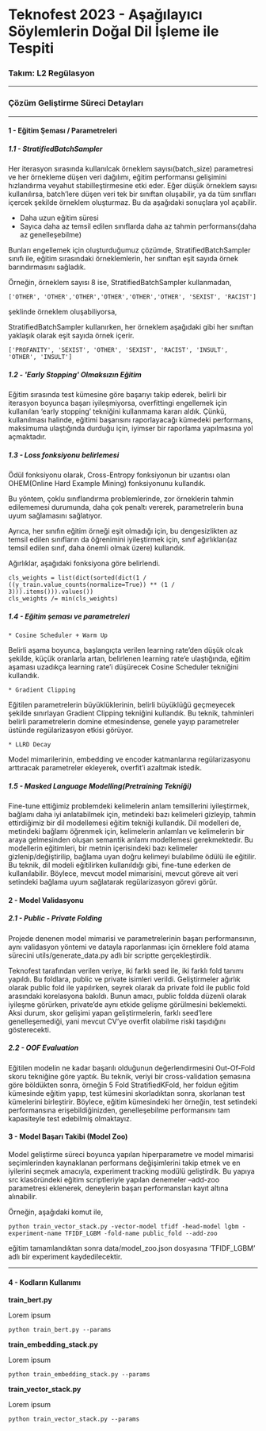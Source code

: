 # Teknofest 2023 - Aşağılayıcı Söylemlerin Doğal Dil İşleme ile Tespiti
### Takım: L2 Regülasyon

---

### Çözüm Geliştirme Süreci Detayları

---

#### 1 - Eğitim Şeması / Parametreleri

##### 1.1 - StratifiedBatchSampler

Her iterasyon sırasında kullanılcak örneklem sayısı(batch_size) parametresi ve her örnekleme düşen veri dağılımı, eğitim performansı gelişimini hızlandırma veyahut stabilleştirmesine etki eder. Eğer düşük örneklem sayısı kullanılırsa, batch’lere düşen veri tek bir sınıftan oluşabilir, ya da tüm sınıfları içercek şekilde örneklem oluşturmaz. Bu da aşağıdaki sonuçlara yol açabilir.

  * Daha uzun eğitim süresi    
  * Sayıca daha az temsil edilen sınıflarda daha az tahmin performansı(daha az genelleşebilme)

Bunları engellemek için oluşturduğumuz çözümde, StratifiedBatchSampler sınıfı ile, eğitim sırasındaki örneklemlerin, her sınıftan eşit sayıda örnek barındırmasını sağladık.

Örneğin,  örneklem sayısı 8 ise, StratifiedBatchSampler kullanmadan,

	['OTHER', 'OTHER','OTHER','OTHER','OTHER','OTHER', 'SEXIST', 'RACIST']

şeklinde örneklem oluşabiliyorsa,    

StratifiedBatchSampler kullanırken, her örneklem aşağıdaki gibi her sınıftan yaklaşık olarak eşit sayıda örnek içerir.

	['PROFANITY', 'SEXIST', 'OTHER', 'SEXIST', 'RACIST', 'INSULT', 'OTHER', 'INSULT']

##### 1.2 - 'Early Stopping' Olmaksızın Eğitim

Eğitim sırasında test kümesine göre başarıyı takip ederek, belirli bir iterasyon boyunca başarı iyileşmiyorsa, overfittingi engellemek için kullanılan ‘early stopping’ tekniğini kullanmama kararı aldık. Çünkü, kullanılması halinde, eğitimi başarısını raporlayacağı kümedeki performans, maksimuma ulaştığında durduğu için, iyimser bir raporlama yapılmasına yol açmaktadır.

##### 1.3 - Loss fonksiyonu belirlemesi

Ödül fonksiyonu olarak, Cross-Entropy fonksiyonun bir uzantısı olan OHEM(Online Hard Example Mining) fonksiyonunu kullandık.

Bu yöntem, çoklu sınıflandırma problemlerinde, zor örneklerin tahmin edilememesi durumunda, daha çok penaltı vererek, parametrelerin buna uyum sağlamasını sağlatıyor.

Ayrıca, her sınıfın eğitim örneği eşit olmadığı için, bu dengesizlikten az temsil edilen sınıfların da öğrenimini iyileştirmek için, sınıf ağırlıkları(az temsil edilen sınıf, daha önemli olmak üzere) kullandık.

Ağırlıklar, aşağıdaki fonksiyona göre belirlendi.

```
cls_weights = list(dict(sorted(dict(1 / ((y_train.value_counts(normalize=True)) ** (1 / 3))).items())).values())
cls_weights /= min(cls_weights)
```

##### 1.4 - Eğitim şeması ve parametreleri

	* Cosine Scheduler + Warm Up

Belirli aşama boyunca, başlangıçta verilen learning rate’den düşük olcak şekilde, küçük oranlarla artan, belirlenen learning rate’e ulaştığında, eğitim aşaması uzadıkça learning rate’i düşürecek Cosine Scheduler tekniğini kullandık.

	* Gradient Clipping

Eğitilen parametrelerin büyüklüklerinin, belirli büyüklüğü geçmeyecek şekilde sınırlayan Gradient Clipping tekniğini kullandık. Bu teknik, tahminleri belirli parametrelerin domine etmesindense, genele yayıp parametreler üstünde regülarizasyon etkisi görüyor.

	* LLRD Decay

Model mimarilerinin, embedding ve encoder katmanlarına regülarizasyonu arttıracak parametreler ekleyerek, overfit’i azaltmak istedik.

##### 1.5 - Masked Language Modelling(Pretraining Tekniği)

Fine-tune ettiğimiz problemdeki kelimelerin anlam temsillerini iyileştirmek, bağlamı daha iyi anlatabilmek için, metindeki bazı kelimeleri gizleyip, tahmin ettirdiğimiz bir dil modellemesi eğitim tekniği kullandık.  Dil modelleri de, metindeki bağlamı öğrenmek için, kelimelerin anlamları ve kelimelerin bir araya gelmesinden oluşan semantik anlamı modellemesi gerekmektedir. Bu modellerin eğitimleri, bir metnin içerisindeki bazı kelimeler gizlenip/değiştirilip, bağlama uyan doğru kelimeyi bulabilme ödülü ile eğitilir. Bu teknik, dil modeli eğitilirken kullanıldığı gibi, fine-tune ederken de kullanılabilir. Böylece, mevcut model mimarisini, mevcut göreve ait veri setindeki bağlama uyum sağlatarak regülarizasyon görevi görür.





#### 2 - Model Validasyonu

##### 2.1 - Public - Private Folding

Projede denenen model mimarisi ve parametrelerinin başarı performansının, aynı validasyon yöntemi ve datayla raporlanması için örneklere fold atama sürecini utils/generate_data.py adlı bir scriptte gerçekleştirdik.

Teknofest tarafından verilen veriye, iki farklı seed ile, iki farklı fold tanımı yapıldı. Bu foldlara, public ve private isimleri verildi. Geliştirmeler ağırlık olarak public fold ile yapılırken, seyrek olarak da private fold ile public fold arasındaki korelasyona bakıldı. Bunun amacı, public foldda düzenli olarak iyileşme görürken, private’de aynı etkide gelişme görülmesini beklemekti. Aksi durum, skor gelişimi yapan geliştirmelerin, farklı seed’lere genelleşemediği, yani mevcut CV’ye overfit olabilme riski taşıdığını gösterecekti.

##### 2.2 - OOF Evaluation

Eğitilen modelin ne kadar başarılı olduğunun değerlendirmesini Out-Of-Fold skoru tekniğine göre yaptık. Bu teknik, veriyi bir cross-validation şemasına göre böldükten sonra, örneğin 5 Fold StratifiedKFold, her foldun eğitim kümesinde eğitim yapıp, test kümesini skorladıktan sonra, skorlanan test kümelerini birleştirir. Böylece, eğitim kümesindeki her örneğin, test setindeki performansına erişebildiğinizden, genelleşebilme performansını tam kapasiteyle test edebilmiş olmaktayız.

#### 3 - Model Başarı Takibi (Model Zoo)

Model geliştirme süreci boyunca yapılan hiperparametre ve model mimarisi seçimlerinden kaynaklanan performans değişimlerini takip etmek ve en iyilerini seçmek amacıyla, experiment tracking modülü geliştirdik. Bu yapıya src klasöründeki eğitim scriptleriyle yapılan denemeler –add-zoo parametresi eklenerek, deneylerin başarı performansları kayıt altına alınabilir.
	
Örneğin, aşağıdaki komut ile,

```python train_vector_stack.py -vector-model tfidf -head-model lgbm -experiment-name TFIDF_LGBM -fold-name public_fold --add-zoo```

eğitim tamamlandıktan sonra data/model_zoo.json dosyasına ‘TFIDF_LGBM’ adlı bir experiment kaydedilecektir.

---

#### 4 - Kodların Kullanımı

**train_bert.py**

Lorem ipsum
```
python train_bert.py --params
```

**train_embedding_stack.py**

Lorem ipsum
```
python train_embedding_stack.py --params
```

**train_vector_stack.py**

Lorem ipsum
```
python train_vector_stack.py --params
```
